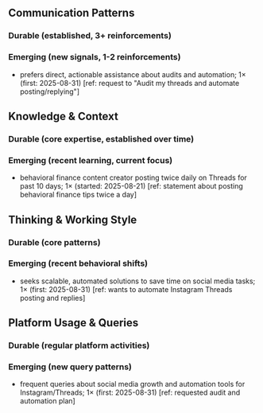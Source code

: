 ## Communication Patterns
### Durable (established, 3+ reinforcements)

### Emerging (new signals, 1-2 reinforcements)
- prefers direct, actionable assistance about audits and automation; 1× (first: 2025-08-31) [ref: request to "Audit my threads and automate posting/replying"]

## Knowledge & Context
### Durable (core expertise, established over time)

### Emerging (recent learning, current focus)
- behavioral finance content creator posting twice daily on Threads for past 10 days; 1× (started: 2025-08-21) [ref: statement about posting behavioral finance tips twice a day]

## Thinking & Working Style
### Durable (core patterns)

### Emerging (recent behavioral shifts)
- seeks scalable, automated solutions to save time on social media tasks; 1× (first: 2025-08-31) [ref: wants to automate Instagram Threads posting and replies]

## Platform Usage & Queries
### Durable (regular platform activities)

### Emerging (new query patterns)
- frequent queries about social media growth and automation tools for Instagram/Threads; 1× (first: 2025-08-31) [ref: requested audit and automation plan]